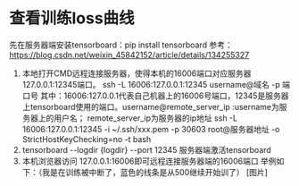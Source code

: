 # 查看训练loss曲线
先在服务器端安装tensorboard：pip install tensorboard
参考：https://blog.csdn.net/weixin_45842152/article/details/134255327
1. 本地打开CMD远程连接服务器，使得本机的16006端口对应服务器127.0.0.1:12345端口。
  ssh -L 16006:127.0.0.1:12345 username@域名 -p 端口号
  其中：16006:127.0.0.1代表自己机器上的16006号端口，12345是服务器上tensorboard使用的端口。username@remote_server_ip :username为服务器上的用户名； remote_server_ip为服务器的ip地址
ssh -L 16006:127.0.0.1:12345 -i ~/.ssh/xxx.pem -p 30603 root@服务器地址 -o StrictHostKeyChecking=no -t bash
2. tensorboard --logdir {logdir} --port 12345
服务器端激活tensorboard
3. 本机浏览器访问 127.0.0.1:16006即可远程连接服务器端的16006端口
举例如下：（我是在训练被中断了，蓝色的线条是从500继续开始训了）
[图片]
